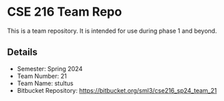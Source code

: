 # CSE 216 Team Repo
This is a team repository.  It is intended for use during phase 1 and beyond.

## Details
- Semester: Spring 2024
- Team Number: 21
- Team Name: stultus
- Bitbucket Repository: https://bitbucket.org/sml3/cse216_sp24_team_21